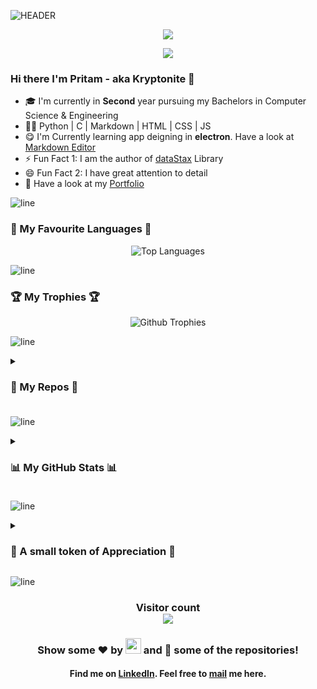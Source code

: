![HEADER](https://user-images.githubusercontent.com/75939390/137618587-814e87c9-881b-4b95-887b-f38426f4bf18.jpg)

<!-- Viewer Counter -->
<div align=center> <img src="https://komarev.com/ghpvc/?username=warmachine028"> </div>

<!-- # Hi there I'm Pritam - aka [Kryptonite] 🚀 -->

<div align="center">
   <p align="center">
   <img src="https://readme-typing-svg.herokuapp.com?&font=Parisienne&color=D61491&size=55&width=890&center=true&height=90&lines=Under-Grad+Computer+Science+Engineer;Open+Source+Contributor;Programming+Enthusiast;GWOC+Contributor;Pythonista;Problem+Solver;UI/UX+Designer;Gamer;Author+of+dataStax"/>
    </p>
</div>

### Hi there I'm Pritam - aka Kryptonite 🚀

- 🎓 I'm currently in **Second** year pursuing my Bachelors in Computer Science & Engineering
- 👩‍💻 Python | C | Markdown | HTML | CSS | JS
- 😋 I'm Currently learning app deigning in **electron**. Have a look at [Markdown Editor]
- ⚡ Fun Fact 1: I am the author of [dataStax] Library
- 😄 Fun Fact 2: I have great attention to detail
- 📄 Have a look at my [Portfolio]

![line]

### 💖 My Favourite Languages 💖

<div align="center">  
   <img alt = "Top Languages" src = "https://github-readme-stats.vercel.app/api/top-langs/?username=warmachine028&bg_color=000000&title_color=f5f9ff&text_color=FF0000&layout=compact&hide_border=true"/>
</div>
  
![line]

### 🏆 My Trophies 🏆

<div align="center">
   <img alt = "Github Trophies" src="https://github-profile-trophy.vercel.app/?username=warmachine028&margin-w=10&margin-h=10&theme=onestar&column=3&row=2"> 
</div>

![line]

<!-- ### 📕 My Repos 📗 -->

<details>
      <summary><h3> 📕 My Repos 📗 <h3/></summary>
      <div align="center">
         <a href="https://warmachine028.github.io/Better-Calculator/">
            <img alt = "Better Calculator" src = "https://github-readme-stats.vercel.app/api/pin/?username=warmachine028&repo=Better-Calculator&bg_color=7,000000,023880,C25E19,000000&title_color=f5f9ff&text_color=f5f9ff&hide_border=true&icon_color=f5f9ff" />
         </a>
         <a href="https://github.com/warmachine028/dataStax">
            <img alt = "dataStax" src = "https://github-readme-stats.vercel.app/api/pin/?username=warmachine028&repo=dataStax&bg_color=50,00EFD1,00bbd1,007dff,0200b9&title_color=f5f9ff&text_color=f5f9ff&hide_border=true&icon_color=f5f9ff" />
         </a><br>
         <a href="https://github.com/warmachine028/portfolio">
            <img alt ="Portfolio" src = "https://github-readme-stats.vercel.app/api/pin/?username=warmachine028&repo=Portfolio&bg_color=70,d0ae57,000000&title_color=f5f9ff&text_color=f5f9ff&hide_border=true&icon_color=f5f9ff">
         </a>
         <a href="https://github.com/warmachine028/Hospital-Management-Software">
            <img alt = "Hospital Management System" src = "https://github-readme-stats.vercel.app/api/pin/?username=warmachine028&repo=Hospital-Management-Software&bg_color=50,00b3ff,bf0254&title_color=f5f9ff&text_color=f5f9ff&hide_border=true&icon_color=f5f9ff" /> 
         </a><br>         
         <a href="https://github.com/warmachine028/KMeansExample">
            <img alt ="KMeans Example" src = "https://github-readme-stats.vercel.app/api/pin/?username=warmachine028&repo=KMeansExample&bg_color=30,e96443,904e95&title_color=f5f9ff&text_color=f5f9ff&hide_border=true&icon_color=f5f9ff">
         </a>
         <a href="https://github.com/warmachine028/Attendance-Analyzer">
            <img alt ="Attendance Analyzer" src = "https://github-readme-stats.vercel.app/api/pin/?username=warmachine028&repo=attendance-analyzer&bg_color=70,b8b9ba,000000&title_color=f5f9ff&text_color=f5f9ff&hide_border=true&icon_color=f5f9ff">
         </a>
     </div>
</details>
   
![line]

<!-- ### 📊 My GitHub Stats 📊 -->

<details>
   <summary><h3> 📊 My GitHub Stats 📊 <h3/> </summary>

<div align="center">

<img alt = "Github Stats" src= "https://github-readme-stats.vercel.app/api?username=warmachine028&show_icons=true&bg_color=000000&title_color=f5f9ff&icon_color=00ff3c&text_color=FF0000&hide_border=true" /> <br>

<img alt = "Github Streak" src="https://github-readme-streak-stats.herokuapp.com?user=warmachine028&theme=radical&hide_border=true&background=000000&stroke=DD0600&fire=C25E19&ring=1DDD0D&dates=00b3ff&currStreakNum=FF3086&currStreakLabel=DD1D00&sideLabels=DD0000&sideNums=DDDDDDhttp://github-readme-streak-stats.herokuapp.com?user=warmachine028&theme=radical&hide_border=true&background=000000&stroke=DD0600&fire=C25E19&ring=1DDD0D&dates=00b3ff&currStreakNum=FF3086&currStreakLabel=DD1D00&sideLabels=DD0000&sideNums=DDDDDD" /><br>

   <img alt = "Activity Graph" src = "https://activity-graph.herokuapp.com/graph?username=warmachine028&bg_color=000000&color=FF0000&line=00ff3c&point=FFFFFF&hide_border=true&area=true&area_color=0b9e00" />

 </div>
</details>

![line]

<!-- ### 💖 For my Github Followers 💖-->

<details>
   <summary><h3> 💖 A small token of Appreciation 💖 </h3></summary>
   <div align="center">
      <img alt = "Thanks to all my followers" src = "https://user-images.githubusercontent.com/75939390/146673196-59b1fc6c-cab7-4461-bf1e-6ed95dd9a33d.jpg"  height="400" width="460"/>
   </div>
</details>
 
![line]

<h3 align="center"> Visitor count <br><img src="https://profile-counter.glitch.me/warmachine028/count.svg"/></h3>
<h3 align="center"> Show some ❤️ by <img src="https://imgur.com/o7ncZFp.jpg" height=25px width=25px> and 🍴 some of the repositories!</h3>
<h4 align="center"> Find me on <a href="https://www.linkedin.com/in/pritam-kundu-b16304211/">LinkedIn</a>. Feel free to <a href="mailto:pritamkundu771@gmail.com">mail</a> me here.</h4>

<!-- Links -->

[linkedin]: https://www.linkedin.com/in/pritam-kundu-b16304211/
[mail]: mailto:pritamkundu771@gmail.com
[portfolio]: https://warmachine028.github.io/portfolio/
[gui application]: https://warmachine028.github.io/Better-Calculator/
[dataStax]: https://pypi.org/project/datastax/
[meme]: ![FB_IMG_1639912917576](https://user-images.githubusercontent.com/75939390/146673196-59b1fc6c-cab7-4461-bf1e-6ed95dd9a33d.jpg)
[Markdown Editor]: https://github.com/warmachine028/markdown-editor
[line]: https://user-images.githubusercontent.com/75939390/137615281-3a875960-92cc-407f-97fe-fd2319bdb252.png
